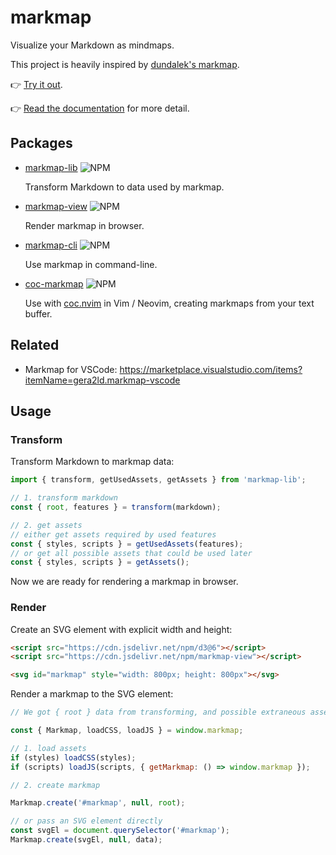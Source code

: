 # markmap

Visualize your Markdown as mindmaps.

This project is heavily inspired by [dundalek's markmap](https://github.com/dundalek/markmap).

👉 [Try it out](https://markmap.js.org/repl).

👉 [Read the documentation](https://markmap.js.org/docs) for more detail.

## Packages

- [markmap-lib](https://github.com/gera2ld/markmap/tree/master/packages/markmap-lib)
  ![NPM](https://img.shields.io/npm/v/markmap-lib.svg)

  Transform Markdown to data used by markmap.

- [markmap-view](https://github.com/gera2ld/markmap/tree/master/packages/markmap-view)
  ![NPM](https://img.shields.io/npm/v/markmap-view.svg)

  Render markmap in browser.

- [markmap-cli](https://github.com/gera2ld/markmap/tree/master/packages/markmap-cli)
  ![NPM](https://img.shields.io/npm/v/markmap-cli.svg)

  Use markmap in command-line.

- [coc-markmap](https://github.com/gera2ld/markmap/tree/master/packages/coc-markmap)
  ![NPM](https://img.shields.io/npm/v/coc-markmap.svg)

  Use with [coc.nvim](https://github.com/neoclide/coc.nvim) in Vim / Neovim, creating markmaps from your text buffer.

## Related

- Markmap for VSCode: <https://marketplace.visualstudio.com/items?itemName=gera2ld.markmap-vscode>

## Usage

### Transform

Transform Markdown to markmap data:

```js
import { transform, getUsedAssets, getAssets } from 'markmap-lib';

// 1. transform markdown
const { root, features } = transform(markdown);

// 2. get assets
// either get assets required by used features
const { styles, scripts } = getUsedAssets(features);
// or get all possible assets that could be used later
const { styles, scripts } = getAssets();
```

Now we are ready for rendering a markmap in browser.

### Render

Create an SVG element with explicit width and height:

```html
<script src="https://cdn.jsdelivr.net/npm/d3@6"></script>
<script src="https://cdn.jsdelivr.net/npm/markmap-view"></script>

<svg id="markmap" style="width: 800px; height: 800px"></svg>
```

Render a markmap to the SVG element:

```js
// We got { root } data from transforming, and possible extraneous assets { styles, scripts }.

const { Markmap, loadCSS, loadJS } = window.markmap;

// 1. load assets
if (styles) loadCSS(styles);
if (scripts) loadJS(scripts, { getMarkmap: () => window.markmap });

// 2. create markmap

Markmap.create('#markmap', null, root);

// or pass an SVG element directly
const svgEl = document.querySelector('#markmap');
Markmap.create(svgEl, null, data);
```
